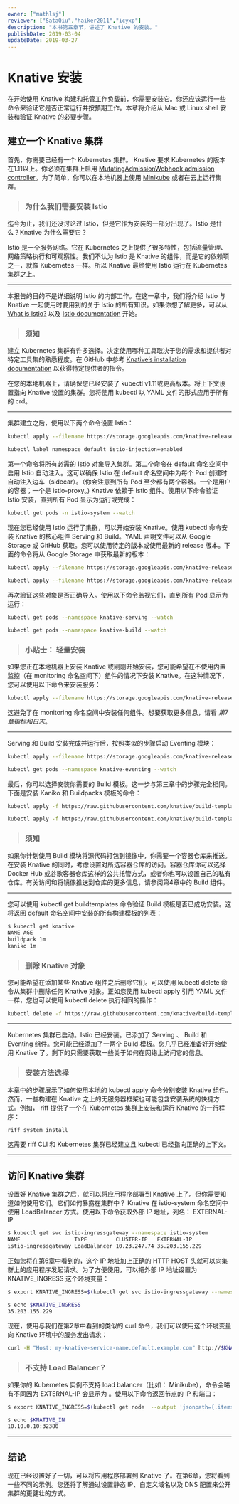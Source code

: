 ```yaml
---
owner: ["mathlsj"]
reviewer: ["SataQiu","haiker2011","icyxp"]
description: "本书第五章节，讲述了 Knative 的安装。"
publishDate: 2019-03-04
updateDate: 2019-03-27
---
```


# Knative 安装

在开始使用 Knative 构建和托管工作负载前，你需要安装它。你还应该运行一些命令来验证它是否正常运行并按预期工作。本章将介绍从 Mac 或 Linux shell 安装和验证 Knative 的必要步骤。

## 建立一个 Knative 集群

首先，你需要已经有一个 Kubernetes 集群。 Knative 要求 Kubernetes 的版本在1.11以上。你必须在集群上启用 [MutatingAdmissionWebhook admission controller](https://kubernetes.io/docs/reference/access-authn-authz/admission-controllers/#how-do-i-turn-on-an-admission-controller)。为了简单，你可以在本地机器上使用 [Minikube](https://kubernetes.io/docs/setup/minikube/) 或者在云上运行集群。

> ### 为什么我们需要安装 Istio

迄今为止，我们还没讨论过 Istio，但是它作为安装的一部分出现了。Istio 是什么？Knative 为什么需要它？

Istio 是一个服务网络。它在 Kubernetes 之上提供了很多特性，包括流量管理、网络策略执行和可观察性。我们不认为 Istio 是 Knative 的组件，而是它的依赖项之一，就像 Kubernetes 一样。所以 Knative 最终使用 Istio 运行在 Kubernetes 集群之上。

---

本报告的目的不是详细说明 Istio 的内部工作。在这一章中，我们将介绍 Istio 与 Knative 一起使用时要用到的关于 Istio 的所有知识。如果你想了解更多，可以从 [What is Istio?](https://istio.io/docs/concepts/what-is-istio/) 以及 [Istio documentation](https://istio.io/docs/) 开始。

> ### 须知

建立 Kubernetes 集群有许多选择。决定使用哪种工具取决于您的需求和提供者对特定工具集的熟悉程度。在 GitHub 中参考 [Knative’s installation documentation](https://github.com/knative/docs/tree/master/install) 以获得特定提供者的指令。

在您的本地机器上，请确保您已经安装了 kubectl v1.11或更高版本。将上下文设置指向 Knative 设置的集群。您将使用 kubectl 以 YAML 文件的形式应用于所有的 crd。

---

集群建立之后，使用以下两个命令设置 Istio：

```bash
kubectl apply --filename https://storage.googleapis.com/knative-releases/serving/latest/istio.yaml

kubectl label namespace default istio-injection=enabled
```

第一个命令将所有必需的 Istio 对象导入集群。第二个命令在 default 命名空间中启用 Istio 自动注入。这可以确保 Istio 在 default 命名空间中为每个 Pod 创建时自动注入边车（sidecar）。（你会注意到所有 Pod 至少都有两个容器。一个是用户的容器；一个是 istio-proxy。) Knative 依赖于 Istio 组件。使用以下命令验证 Istio 安装，直到所有 Pod 显示为运行或完成：

```bash
kubectl get pods -n istio-system --watch
```

现在您已经使用 Istio 运行了集群，可以开始安装 Knative。使用 kubectl 命令安装 Knative 的核心组件 Serving 和 Build。YAML 声明文件可以从 Google Storage 或 GitHub 获取。您可以使用特定的版本或使用最新的 release 版本。下面的命令将从 Google Storage 中获取最新的版本：

```bash
kubectl apply --filename https://storage.googleapis.com/knative-releases/serving/latest/release.yaml

kubectl apply --filename https://storage.googleapis.com/knative-releases/build/latest/release.yaml
```

再次验证这些对象是否正确导入。使用以下命令监视它们，直到所有 Pod 显示为运行：

```bash
kubectl get pods --namespace knative-serving --watch

kubectl get pods --namespace knative-build --watch
```

> ### 小贴士： 轻量安装

如果您正在本地机器上安装 Knative 或刚刚开始安装，您可能希望在不使用内置监控（在 monitoring 命名空间下）组件的情况下安装 Knative。在这种情况下，您可以使用以下命令来安装服务：

```bash
kubectl apply --filename https://storage.googleapis.com/knative-releases/serving/latest/release-no-mon.yaml
```

这避免了在 monitoring 命名空间中安装任何组件。想要获取更多信息，请看 *第7章指标和日志*。

---

Serving 和 Build 安装完成并运行后，按照类似的步骤启动 Eventing 模块：

```bash
kubectl apply --filename https://storage.googleapis.com/knative-releases/eventing/latest/release.yaml

kubectl get pods --namespace knative-eventing --watch
```

最后，你可以选择安装你需要的 Build 模板。这一步与第三章中的步骤完全相同。下面是安装 Kaniko 和 Buildpacks 模板的命令：

```bash
kubectl apply -f https://raw.githubusercontent.com/knative/build-templates/master/kaniko/kaniko.yaml

kubectl apply -f https://raw.githubusercontent.com/knative/build-templates/master/buildpack/buildpack.yaml
```

> ### 须知

如果你计划使用 Build 模块将源代码打包到镜像中，你需要一个容器仓库来推送。在安装 Knative 的同时，考虑设置对所选容器仓库的访问。容器仓库你可以选择 Docker Hub 或谷歌容器仓库这样的公共托管方式，或者你也可以设置自己的私有仓库。有关访问和将镜像推送到仓库的更多信息，请参阅第4章中的 Build 组件。

---

您可以使用 kubectl get buildtemplates 命令验证 Build 模板是否已成功安装。这将返回 default 命名空间中安装的所有构建模板的列表：

```bash
$ kubectl get knative
NAME AGE
buildpack 1m
kaniko 1m
```

> ### 删除 Knative 对象

您可能希望在添加某些 Knative 组件之后删除它们。可以使用 kubectl delete 命令从集群中删除任何 Knative 对象。正如您使用 kubectl apply 引用 YAML 文件一样，您也可以使用 kubectl delete 执行相同的操作：

```bash
kubectl delete -f https://raw.githubusercontent.com/knative/build-templates/master/kaniko/kaniko.yaml
```

---

Kubernetes 集群已启动。Istio 已经安装。已添加了 Serving 、 Build 和 Eventing 组件。您可能已经添加了一两个 Build 模板。您几乎已经准备好开始使用 Knative 了。剩下的只需要获取一些关于如何在网络上访问它的信息。

> ### 安装方法选择

本章中的步骤展示了如何使用本地的 kubectl apply 命令分别安装 Knative 组件。然而，一些构建在 Knative 之上的无服务器框架也可能包含安装系统的快捷方式。例如， riff 提供了一个在 Kubernetes 集群上安装和运行 Knative 的一行程序：

```bash
riff system install
```

这需要 riff CLI 和 Kubernetes 集群已经建立且 kubectl 已经指向正确的上下文。

---

## 访问 Knative 集群

设置好 Knative 集群之后，就可以将应用程序部署到 Knative 上了。但你需要知道如何使用它们。它们如何暴露在集群中？ Knative 在 istio-system 命名空间中使用 LoadBalancer 方式。使用以下命令获取外部 IP 地址，列名： EXTERNAL-IP

```bash
$ kubectl get svc istio-ingressgateway --namespace istio-system
NAME                 TYPE         CLUSTER-IP   EXTERNAL-IP
istio-ingressgateway LoadBalancer 10.23.247.74 35.203.155.229
```

正如您将在第6章中看到的，这个 IP 地址加上正确的 HTTP HOST 头就可以向集群上的应用程序发起请求。为了方便使用，可以把外部 IP 地址设置为 KNATIVE_INGRESS 这个环境变量：

```bash
$ export KNATIVE_INGRESS=$(kubectl get svc istio-ingressgateway --namespace istio-system --output 'jsonpath={.status.loadBalancer.ingress[0].ip}')

$ echo $KNATIVE_INGRESS
35.203.155.229
```

现在，使用与我们在第2章中看到的类似的 curl 命令，我们可以使用这个环境变量向 Knative 环境中的服务发出请求：

```bash
curl -H "Host: my-knative-service-name.default.example.com" http://$KNATIVE_INGRESS
```

> ### 不支持 Load Balancer？

如果你的 Kubernetes 实例不支持 load balancer（比如： Minikube），命令会略有不同因为 EXTERNAL-IP 会显示为 <pending>。使用以下命令返回节点的 IP 和端口：

```bash
$ export KNATIVE_INGRESS=$(kubectl get node  --output 'jsonpath={.items[0].status.addresses[0].address}'):$(kubectl get svc istio-ingressgateway>  --namespace istio-system --output 'jsonpath={.spec.ports[?(@.port==80)].nodePort}')

$ echo $KNATIVE_IN
10.10.0.10:32380
```

---

## 结论

现在已经设置好了一切，可以将应用程序部署到 Knative 了。在第6章，您将看到一些不同的示例。您还将了解通过设置静态 IP、自定义域名以及 DNS 配置来公开集群的更健壮的方式。